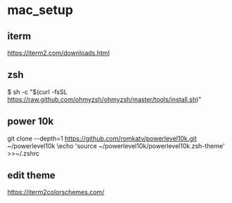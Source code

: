 # mac_setup

## iterm
https://iterm2.com/downloads.html

## zsh
$ sh -c "$(curl -fsSL https://raw.github.com/ohmyzsh/ohmyzsh/master/tools/install.sh)"
## power 10k
git clone --depth=1 https://github.com/romkatv/powerlevel10k.git ~/powerlevel10k
\echo \'source ~/powerlevel10k/powerlevel10k.zsh-theme' >>~/.zshrc

## edit theme
https://iterm2colorschemes.com/
